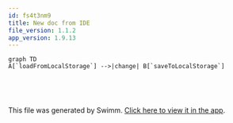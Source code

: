 ```yaml
---
id: fs4t3nm9
title: New doc from IDE
file_version: 1.1.2
app_version: 1.9.13
---
```


<!--MERMAID {width:100}-->
```mermaid
graph TD
A[`loadFromLocalStorage`] -->|change| B[`saveToLocalStorage`]



```
<!--MCONTENT {content: "graph TD<br/>\nA\\[`loadFromLocalStorage`<swm-token data-swm-token=\":src/core/persistence/localStoragePersistence.ts:5:4:4:`export const loadFromLocalStorage = &lt;S&gt;(key: string): S | null =&gt; {`\"/>\\] \\-\\-\\>|change| B\\[`saveToLocalStorage`<swm-token data-swm-token=\":src/core/persistence/localStoragePersistence.ts:1:4:4:`export const saveToLocalStorage = &lt;S&gt;(state: S, key: string): void =&gt; {`\"/>\\]<br/>\n<br/>\n\n<br/>"} --->

<br/>

This file was generated by Swimm. [Click here to view it in the app](https://app.swimm.io/repos/Z2l0aHViJTNBJTNBdG8tZG8tbGlzdCUzQSUzQXRvbS1rb3JlYw==/docs/fs4t3nm9).
